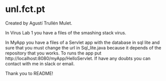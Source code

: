 # unl.fct.pt
Created by Agustí Trullén Mulet.

In Virus Lab 1 you have a files of the smashing stack virus.

In MyApp you have a files of a Servlet app with the database in sql lite and sure that you must change the url in Sql_lite.java because it 
depends of the repository that you works. To runs the app put http://localhost:8080/myApp/HelloServlet. If have any doubts you can contact with me in slack or email.

Thank you to README!
